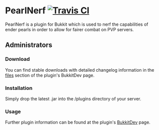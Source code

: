 # PearlNerf [![Travis CI](https://secure.travis-ci.org/MinerAp/pearl-nerf.png)](http://travis-ci.org/#!/MinerAp/pearl-nerf)

PearlNerf is a plugin for Bukkit which is used to nerf the capabilities of ender pearls in order to allow for fairer combat on PVP servers.

## Administrators

### Download

You can find stable downloads with detailed changelog information in the [files](http://dev.bukkit.org/bukkit-plugins/pearlnerf/files/) section of the plugin's BukkitDev page.

### Installation

Simply drop the latest .jar into the /plugins directory of your server.

### Usage

Further plugin information can be found at the plugin's [BukkitDev](http://dev.bukkit.org/bukkit-plugins/pearlnerf/) page.

